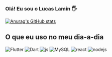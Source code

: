 ### Olá! Eu sou o Lucas Lamin 🖐️

[![Anurag's GitHub stats](https://github-readme-stats.vercel.app/api?username=LucasLaminM)](https://github.com/LucasLaminM?tab=repositories)


## O que eu uso no meu dia-a-dia 
 <div style="display: inline_block">
  <img align="center" alt="Flutter" src="https://img.shields.io/badge/Flutter-02569B?style=for-the-badge&logo=flutter&logoColor=white" />
  <img align="center" alt="Dart" src="https://img.shields.io/badge/Dart-0175C2?style=for-the-badge&logo=dart&logoColor=white" />
  <img align="center" alt="js" src="https://img.shields.io/badge/JavaScript-F7DF1E?style=for-the-badge&logo=javascript&logoColor=black" />  
  <img align="center" alt="MySQL" src="https://img.shields.io/badge/MySQL-00000F?style=for-the-badge&logo=mysql&logoColor=white" />  
  <img align="center" alt="react" src="https://img.shields.io/badge/React-20232A?style=for-the-badge&logo=react&logoColor=61DAFB" />
  <img align="center" alt="nodejs" src="https://img.shields.io/badge/Node.js-43853D?style=for-the-badge&logo=node.js&logoColor=white" />
 </div><br/>
 
<!--
**LucasLaminM/LucasLaminM** is a ✨ _special_ ✨ repository because its `README.md` (this file) appears on your GitHub profile.


